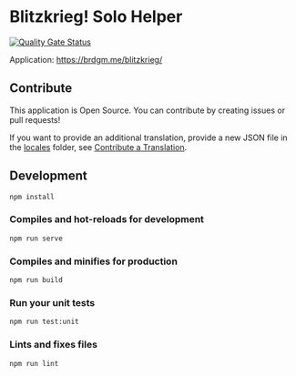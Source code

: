 # Blitzkrieg! Solo Helper

[![Quality Gate Status](https://sonarcloud.io/api/project_badges/measure?project=brdgm_blitzkrieg-solo-helper&metric=alert_status)](https://sonarcloud.io/summary/new_code?id=brdgm_blitzkrieg-solo-helper)


Application: https://brdgm.me/blitzkrieg/


## Contribute

This application is Open Source. You can contribute by creating issues or pull requests!

If you want to provide an additional translation, provide a new JSON file in the [locales](https://github.com/brdgm/blitzkrieg-solo-helper/tree/develop/src/locales) folder, see [Contribute a Translation](https://github.com/brdgm/brdgm.github.io/wiki/Contribute-a-Translation).


## Development
```
npm install
```

### Compiles and hot-reloads for development
```
npm run serve
```

### Compiles and minifies for production
```
npm run build
```

### Run your unit tests
```
npm run test:unit
```

### Lints and fixes files
```
npm run lint
```
